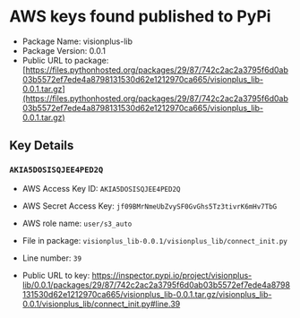 # AWS keys found published to PyPi

* Package Name: visionplus-lib
* Package Version: 0.0.1
* Public URL to package: [https://files.pythonhosted.org/packages/29/87/742c2ac2a3795f6d0ab03b5572ef7ede4a8798131530d62e1212970ca665/visionplus_lib-0.0.1.tar.gz](https://files.pythonhosted.org/packages/29/87/742c2ac2a3795f6d0ab03b5572ef7ede4a8798131530d62e1212970ca665/visionplus_lib-0.0.1.tar.gz)

## Key Details

### `AKIA5DOSISQJEE4PED2Q`

* AWS Access Key ID: `AKIA5DOSISQJEE4PED2Q`
* AWS Secret Access Key: `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` 
* AWS role name: `user/s3_auto`
* File in package: `visionplus_lib-0.0.1/visionplus_lib/connect_init.py`
* Line number: `39`

* Public URL to key: https://inspector.pypi.io/project/visionplus-lib/0.0.1/packages/29/87/742c2ac2a3795f6d0ab03b5572ef7ede4a8798131530d62e1212970ca665/visionplus_lib-0.0.1.tar.gz/visionplus_lib-0.0.1/visionplus_lib/connect_init.py#line.39


